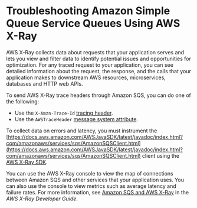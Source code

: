 # Troubleshooting Amazon Simple Queue Service Queues Using AWS X\-Ray<a name="sqs-troubleshooting-using-x-ray"></a>

AWS X\-Ray collects data about requests that your application serves and lets you view and filter data to identify potential issues and opportunities for optimization\. For any traced request to your application, you can see detailed information about the request, the response, and the calls that your application makes to downstream AWS resources, microservices, databases and HTTP web APIs\.

To send AWS X\-Ray trace headers through Amazon SQS, you can do one of the following:
+ Use the `X-Amzn-Trace-Id` [tracing header](https://docs.aws.amazon.com/xray/latest/devguide/xray-concepts.html#xray-concepts-tracingheader)\.
+ Use the `AWSTraceHeader` [message system attribute](sqs-message-system-attributes.md)\.

To collect data on errors and latency, you must instrument the [https://docs.aws.amazon.com/AWSJavaSDK/latest/javadoc/index.html?com/amazonaws/services/sqs/AmazonSQSClient.html](https://docs.aws.amazon.com/AWSJavaSDK/latest/javadoc/index.html?com/amazonaws/services/sqs/AmazonSQSClient.html) client using the [AWS X\-Ray SDK](https://docs.aws.amazon.com/xray-sdk-for-java/latest/javadoc/index.html)\.

You can use the AWS X\-Ray console to view the map of connections between Amazon SQS and other services that your application uses\. You can also use the console to view metrics such as average latency and failure rates\. For more information, see [Amazon SQS and AWS X\-Ray](https://docs.aws.amazon.com/xray/latest/devguide/xray-services-sqs.html) in the *AWS X\-Ray Developer Guide*\.